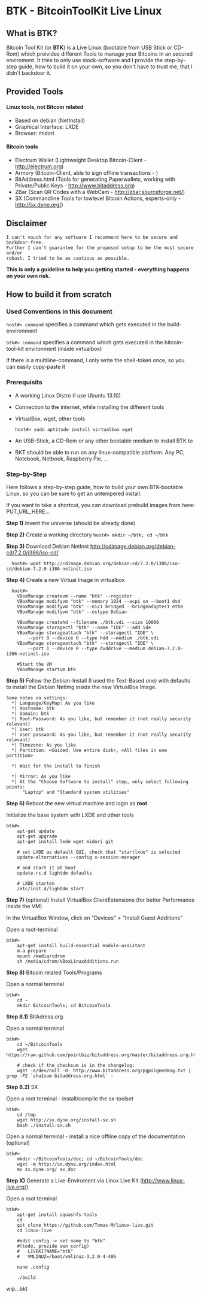  
BTK - BitcoinToolKit Live Linux
===============================

What is BTK?
------------
 Bitcoin Tool Kit (or **BTK**) is a Live Linux (bootable from USB Stick or CD-Rom) which proivides different Tools to manage your Bitcoins in an secured enviroment. It tries to only use stock-software and I provide the step-by-step guide, how to build it on your own, so you don't have to trust me, that I didn't backdoor it.
 
 
Provided Tools
--------------

#### Linux tools, not Bitcoin related

* Based on debian (NetInstall)
* Graphical Interface: LXDE 
* Browser: midori
    
#### Bitcoin tools

* Electrum Wallet (Lightweight Desktop Bitcoin-Client - http://electrum.org)
* Armory (Bitcoin-Client, able to sign offline transactions - )
* BitAddress.html (Tools for generating Paperwallets, working with Private/Public Keys - http://www.bitaddress.org)
* ZBar (Scan QR Codes with a WebCam - http://zbar.sourceforge.net/)
* SX (Commandline Tools for lowlevel Bitcoin Actions, experts-only - http://sx.dyne.org/)
  
 
 
Disclaimer
-----------

    I can't vouch for any software I recommend here to be secure and backdoor-free. 
    Further I can't guarantee for the proposed setup to be the most secure and/or 
    robust. I tried to be as cautious as possible.

**This is only a guideline to help you getting started - everything happens on your own risk.**
 
 
 
How to build it from scratch
------------------------------
 
### Used Conventions in this document
  
  `host#> command`  specifies a command which gets executed in the build-environment

  `btk#> command`   specifies a command which gets executed in the bitcoin-tool-kit environment (inside virtualbox)
  
  If there is a multiline-command, I only write the shell-token once, so you can easily copy-paste it
  
  
### Prerequisits

* A working Linux Distro (I use Ubuntu 13.10)
* Connection to the internet, while installing the different tools
* VirtualBox, wget, other tools
    
    `host#> sudo aptitude install virtualbox wget`
 
* An USB-Stick, a CD-Rom or any other bootable medium to install BTK to
* BKT should be able to run on any linux-compatible platform. Any PC, Notebook, Netbook, Raspberry Pie, ...
    
    
### Step-by-Step

 
 Here follows a step-by-step guide, how to build your own BTK-bootable Linux, so you can be sure to get an
 untempered install.
 
 If you want to take a shortcut, you can download prebuild images from here:
  PUT_URL_HERE...
  
 
  **Step 1)** Invent the universe (should be already done)

  **Step 2)**
    Create a working directory
      `host#> mkdir ~/btk; cd ~/btk`
    
  **Step 3)**
    Download Debian NetInst 
      http://cdimage.debian.org/debian-cd/7.2.0/i386/iso-cd/
  
      host#> wget http://cdimage.debian.org/debian-cd/7.2.0/i386/iso-cd/debian-7.2.0-i386-netinst.iso

  
  **Step 4)**
    Create a new Virtual Image in virtualbox
      
      host#> 
        VBoxManage createvm --name "btk" --register
        VBoxManage modifyvm "btk" --memory 1024 --acpi on --boot1 dvd
        VBoxManage modifyvm "btk" --nic1 bridged --bridgeadapter1 eth0
        VBoxManage modifyvm "btk" --ostype Debian
        
        VBoxManage createhd --filename ./btk.vdi --size 10000
        VBoxManage storagectl "btk" --name "IDE" --add ide
        VBoxManage storageattach "btk" --storagectl "IDE" \
            --port 0 --device 0 --type hdd --medium ./btk.vdi
        VBoxManage storageattach "btk" --storagectl "IDE" \
            --port 1 --device 0 --type dvddrive --medium debian-7.2.0-i386-netinst.iso

        #Start the VM
        VBoxManage startvm btk


  **Step 5)**
    Follow the Debian-Install (I used the Text-Based one) with defaults to install the Debian NetImg inside the new     VirtualBox Image.
   
    Some notes on settings:
      *) Language/KeyMap: As you like
      *) Hostname: btk
      *) Domain: btk
      *) Root-Password: As you like, but remember it (not really security relevant)
      *) User: btk
      *) User password: As you like, but remember it (not really security relevant)
      *) Timezone: As you like
      *) Partition: <Guided, Use entire disk>, <All files in one partition>
      
      *) Wait for the install to finish

      *) Mirror: As you like
      *) At the "Choose Software to install" step, only select following points:
          "Laptop" and "Standard system utilities"
      

**Step 6)**
   Reboot the new virtual machine and login as **root**
   
   Initialize the base system with LXDE and other tools
   
    btk#>
        apt-get update
        apt-get upgrade
        apt-get install lxde wget midori git
        
        # set LXDE as default GUI, check that "startlxde" is selected
        update-alternatives --config x-session-manager
        
        # and start it at boot
        update-rc.d lightdm defaults

        # LXDE starten
        /etc/init.d/lightdm start

**Step 7)** (optional) Install VirtualBox ClientExtensions (for better Performance inside the VM)

In the VirtualBox Window, click on "Devices" > "Install Guest Additions"

Open a root-terminal

    btk#> 
        apt-get install build-essential module-assistant
        m-a prepare
        mount /media/cdrom
        sh /media/cdrom/VBoxLinuxAdditions.run
    
**Step 8)** Bitcoin related Tools/Programs

Open a normal terminal    

    btk#>
        cd ~
        mkdir BitcoinTools; cd BitcoinTools
        
**Step 8.1)** BitAdress.org

Open a normal terminal    

    btk#>
        cd ~/BitcoinTools
        wget https://raw.github.com/pointbiz/bitaddress.org/master/bitaddress.org.html
        
        # check if the checksum is in the changelog:
        wget -o/dev/null -O- http://www.bitaddress.org/pgpsignedmsg.txt | grep -P2 `sha1sum bitaddress.org.html` - 

**Step 8.2)** SX

Open a root terminal - install/compile the sx-toolset

    btk#>
        cd /tmp
        wget http://sx.dyne.org/install-sx.sh
        bash ./install-sx.sh

Open a normal terminal - install a nice offline copy of the documentation (optional)
    
    btk#>
        mkdir ~/BitcoinTools/doc; cd ~/BitcoinTools/doc
        wget -m http://sx.dyne.org/index.html
        mv sx.dyne.org/ sx_doc


**Step X)** Generate a Live-Enviroment via Linux Live Kit (http://www.linux-live.org/)

Open a root terminal

    btk#>
        apt-get install squashfs-tools
        cd
        git clone https://github.com/Tomas-M/linux-live.git
        cd linux-live
        
        #edit config -> set name to "btk"
        #(todo, provide own config)
        #   LIVEKITNAME="btk"
        #   VMLINUZ=/boot/vmlinuz-3.2.0-4-486 

        nano .config

        ./build
        
        
wip...bkt